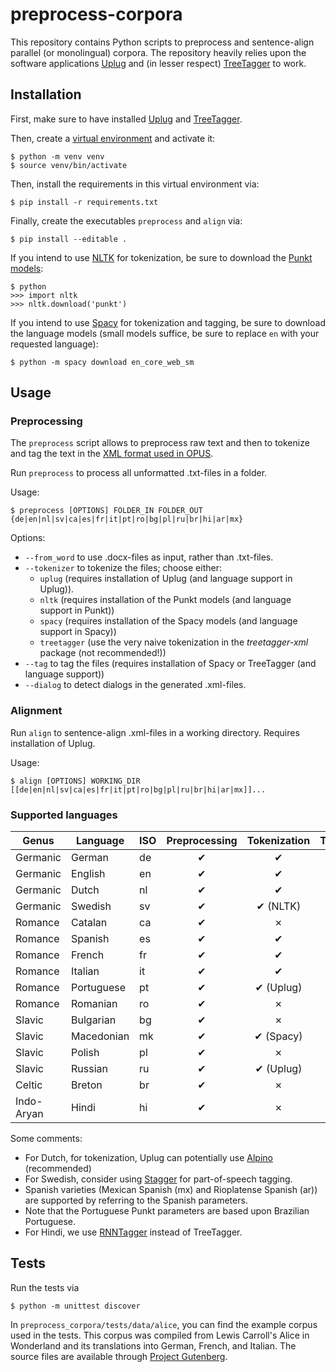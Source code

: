 # preprocess-corpora

This repository contains Python scripts to preprocess and sentence-align parallel (or monolingual) corpora. 
The repository heavily relies upon the software applications [Uplug](https://bitbucket.org/tiedemann/uplug/src/master/) and (in lesser respect) [TreeTagger](http://www.cis.uni-muenchen.de/~schmid/tools/TreeTagger/) to work.

## Installation

First, make sure to have installed [Uplug](https://bitbucket.org/tiedemann/uplug/src/master/) and [TreeTagger](http://www.cis.uni-muenchen.de/~schmid/tools/TreeTagger/).

Then, create a [virtual environment](https://docs.python.org/3/library/venv.html) and activate it:

    $ python -m venv venv
    $ source venv/bin/activate

Then, install the requirements in this virtual environment via:

    $ pip install -r requirements.txt

Finally, create the executables `preprocess` and `align` via:    
 
    $ pip install --editable .

If you intend to use [NLTK](https://www.nltk.org/) for tokenization, be sure to download the [Punkt models](https://www.nltk.org/api/nltk.tokenize.html?highlight=punkt#module-nltk.tokenize.punkt):

    $ python
    >>> import nltk
    >>> nltk.download('punkt')

If you intend to use [Spacy](https://spacy.io/) for tokenization and tagging, be sure to download the language models (small models suffice, be sure to replace `en` with your requested language):

    $ python -m spacy download en_core_web_sm

## Usage

### Preprocessing

The `preprocess` script allows to preprocess raw text and then to tokenize and tag the text in the [XML format used in OPUS](http://opus.nlpl.eu/).

Run `preprocess` to process all unformatted .txt-files in a folder. 

Usage:

    $ preprocess [OPTIONS] FOLDER_IN FOLDER_OUT {de|en|nl|sv|ca|es|fr|it|pt|ro|bg|pl|ru|br|hi|ar|mx}

Options:

- `--from_word` to use .docx-files as input, rather than .txt-files.
- `--tokenizer` to tokenize the files; choose either:
    - `uplug` (requires installation of Uplug (and language support in Uplug)).
    - `nltk` (requires installation of the Punkt models (and language support in Punkt))
    - `spacy` (requires installation of the Spacy models (and language support in Spacy))
    - `treetagger` (use the very naive tokenization in the *treetagger-xml* package (not recommended!))
- `--tag` to tag the files (requires installation of Spacy or TreeTagger (and language support))
- `--dialog` to detect dialogs in the generated .xml-files.


### Alignment

Run `align` to sentence-align .xml-files in a working directory. Requires installation of Uplug.

Usage:

    $ align [OPTIONS] WORKING_DIR [[de|en|nl|sv|ca|es|fr|it|pt|ro|bg|pl|ru|br|hi|ar|mx]]...

### Supported languages

| Genus      | Language   | ISO | Preprocessing | Tokenization | Tagging |
|------------|------------|-----|:-------------:|:------------:|:-------:|
| Germanic   | German     | de  |       ✔       |      ✔       |    ✔    |
| Germanic   | English    | en  |       ✔       |      ✔       |    ✔    |
| Germanic   | Dutch      | nl  |       ✔       |      ✔       |    ✔    |
| Germanic   | Swedish    | sv  |       ✔       |   ✔ (NLTK)   |    ✗    |
| Romance    | Catalan    | ca  |       ✔       |      ✗       |    ✔    |
| Romance    | Spanish    | es  |       ✔       |      ✔       |    ✔    |
| Romance    | French     | fr  |       ✔       |      ✔       |    ✔    |
| Romance    | Italian    | it  |       ✔       |      ✔       |    ✔    |
| Romance    | Portuguese | pt  |       ✔       |  ✔ (Uplug)   |    ✔    |
| Romance    | Romanian   | ro  |       ✔       |      ✗       |    ✔    |
| Slavic     | Bulgarian  | bg  |       ✔       |      ✗       |    ✔    |
| Slavic     | Macedonian | mk  |       ✔       |  ✔ (Spacy)   |    ✔    |
| Slavic     | Polish     | pl  |       ✔       |      ✗       |    ✗    |
| Slavic     | Russian    | ru  |       ✔       |  ✔ (Uplug)   |    ✔    |
| Celtic     | Breton     | br  |       ✔       |      ✗       |    ✗    |
| Indo-Aryan | Hindi      | hi  |       ✔       |      ✗       |    ✔    |

Some comments:
- For Dutch, for tokenization, Uplug can potentially use [Alpino](https://www.let.rug.nl/vannoord/alp/Alpino/) (recommended)
- For Swedish, consider using [Stagger](https://www.ling.su.se/english/nlp/tools/stagger) for part-of-speech tagging.
- Spanish varieties (Mexican Spanish (mx) and Rioplatense Spanish (ar)) are supported by referring to the Spanish parameters.
- Note that the Portuguese Punkt parameters are based upon Brazilian Portuguese.
- For Hindi, we use [RNNTagger](https://www.cis.uni-muenchen.de/~schmid/tools/RNNTagger/) instead of TreeTagger.

## Tests

Run the tests via

    $ python -m unittest discover

In `preprocess_corpora/tests/data/alice`, you can find the example corpus used in the tests.
This corpus was compiled from Lewis Carroll's Alice in Wonderland and its translations into German, French, and Italian.
The source files are available through [Project Gutenberg](http://www.gutenberg.org/).
